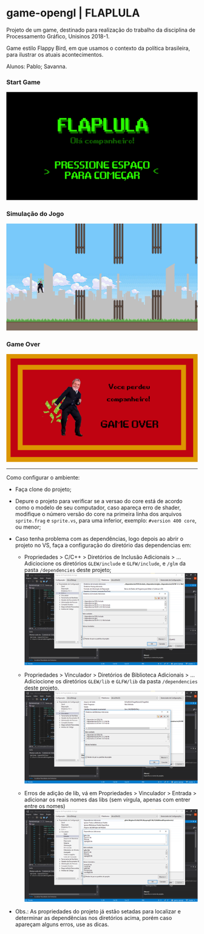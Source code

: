 # game-opengl | FLAPLULA
Projeto de um game, destinado para realização do trabalho da disciplina de Processamento Gráfico, Unisinos 2018-1.

Game estilo Flappy Bird, em que usamos o contexto da política brasileira, para ilustrar os atuais acontecimentos.

Alunos: Pablo; Savanna.

### Start Game

![StartGame](Jogo/textures/StartGame.jpg)


### Simulação do Jogo

![SimulacaoJogo](readme_images/Simulacao-Jogo.png)


### Game Over

![StartGame](Jogo/textures/GameOver.jpg)


------------------------------------------------------------------------------------------------------------------

Como configurar o ambiente:

- Faça clone do projeto;
- Depure o projeto para verificar se a versao do core está de acordo como o modelo de seu computador, caso apareça erro de shader, modifique o número versão do core na primeira linha dos arquivos `sprite.frag` e `sprite.vs`, para uma inferior, exemplo: `#version 400 core`, ou menor;
- Caso tenha problema com as dependências, logo depois ao abrir o projeto no VS, faça a configuração do diretório das dependencias em:

  - Propriedades > C/C++ > Diretórios de Inclusão Adicionais > ... Adiciocione os diretórios `GLEW/include` e `GLFW/include`, e `/glm` da pasta `/dependencies` deste projeto;
  ![CCpp-include](readme_images/CCpp-include.png)	
  
  - Propriedades > Vinculador > Diretórios de Biblioteca Adicionais > ... Adiciocione os diretórios `GLEW/lib` e `GLFW/lib` da pasta `/dependencies` deste projeto.
  ![vinculador-lib](readme_images/vinculador-lib.png)
  
  - Erros de adição de lib, vá em Propriedades > Vinculador > Entrada > adicionar os reais nomes das libs (sem vírgula, apenas com entrer entre os nomes)
  ![vinculador-.lib](readme_images/vinculador-.lib.png)
  
* Obs.: As propriedades do projeto já estão setadas para localizar e determinar as dependências nos diretórios acima, porém caso apareçam alguns erros, use as dicas.
